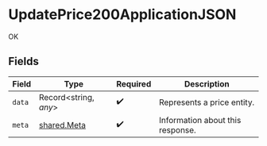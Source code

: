# UpdatePrice200ApplicationJSON

OK


## Fields

| Field                                      | Type                                       | Required                                   | Description                                |
| ------------------------------------------ | ------------------------------------------ | ------------------------------------------ | ------------------------------------------ |
| `data`                                     | Record<string, *any*>                      | :heavy_check_mark:                         | Represents a price entity.                 |
| `meta`                                     | [shared.Meta](../../models/shared/meta.md) | :heavy_check_mark:                         | Information about this response.           |